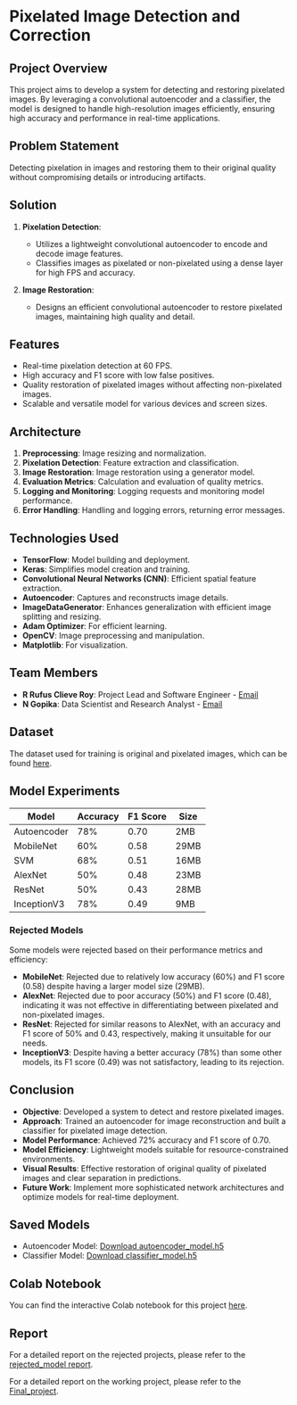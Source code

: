 # Pixelated Image Detection and Correction

## Project Overview

This project aims to develop a system for detecting and restoring pixelated images. By leveraging a convolutional autoencoder and a classifier, the model is designed to handle high-resolution images efficiently, ensuring high accuracy and performance in real-time applications.

## Problem Statement

Detecting pixelation in images and restoring them to their original quality without compromising details or introducing artifacts.

## Solution

1. **Pixelation Detection**: 
   - Utilizes a lightweight convolutional autoencoder to encode and decode image features.
   - Classifies images as pixelated or non-pixelated using a dense layer for high FPS and accuracy.
   
2. **Image Restoration**:
   - Designs an efficient convolutional autoencoder to restore pixelated images, maintaining high quality and detail.

## Features

- Real-time pixelation detection at 60 FPS.
- High accuracy and F1 score with low false positives.
- Quality restoration of pixelated images without affecting non-pixelated images.
- Scalable and versatile model for various devices and screen sizes.

## Architecture

1. **Preprocessing**: Image resizing and normalization.
2. **Pixelation Detection**: Feature extraction and classification.
3. **Image Restoration**: Image restoration using a generator model.
4. **Evaluation Metrics**: Calculation and evaluation of quality metrics.
5. **Logging and Monitoring**: Logging requests and monitoring model performance.
6. **Error Handling**: Handling and logging errors, returning error messages.

## Technologies Used

- **TensorFlow**: Model building and deployment.
- **Keras**: Simplifies model creation and training.
- **Convolutional Neural Networks (CNN)**: Efficient spatial feature extraction.
- **Autoencoder**: Captures and reconstructs image details.
- **ImageDataGenerator**: Enhances generalization with efficient image splitting and resizing.
- **Adam Optimizer**: For efficient learning.
- **OpenCV**: Image preprocessing and manipulation.
- **Matplotlib**: For visualization.

## Team Members

- **R Rufus Clieve Roy**: Project Lead and Software Engineer - [Email](mailto:sec22mu023@sairamtap.edu.in)
- **N Gopika**: Data Scientist and Research Analyst - [Email](mailto:sec22ec149@sairamtap.edu.in)

## Dataset

The dataset used for training is original and pixelated images, which can be found [here](https://drive.google.com/drive/folders/1A4ukgyqmHCeZjeZJIMFBo8d7YTeznE5w?usp=sharing).

## Model Experiments

| Model       | Accuracy | F1 Score | Size  | 
|-------------|----------|----------|-------|
| Autoencoder | 78%      | 0.70     | 2MB   |
| MobileNet   | 60%      | 0.58     | 29MB  |
| SVM         | 68%      | 0.51     | 16MB  |
| AlexNet     | 50%      | 0.48     | 23MB  |
| ResNet      | 50%      | 0.43     | 28MB  |
| InceptionV3 | 78%      | 0.49     | 9MB   |

### Rejected Models

Some models were rejected based on their performance metrics and efficiency:

- **MobileNet**: Rejected due to relatively low accuracy (60%) and F1 score (0.58) despite having a larger model size (29MB).
- **AlexNet**: Rejected due to poor accuracy (50%) and F1 score (0.48), indicating it was not effective in differentiating between pixelated and non-pixelated images.
- **ResNet**: Rejected for similar reasons to AlexNet, with an accuracy and F1 score of 50% and 0.43, respectively, making it unsuitable for our needs.
- **InceptionV3**: Despite having a better accuracy (78%) than some other models, its F1 score (0.49) was not satisfactory, leading to its rejection.

## Conclusion

- **Objective**: Developed a system to detect and restore pixelated images.
- **Approach**: Trained an autoencoder for image reconstruction and built a classifier for pixelated image detection.
- **Model Performance**: Achieved 72% accuracy and F1 score of 0.70.
- **Model Efficiency**: Lightweight models suitable for resource-constrained environments.
- **Visual Results**: Effective restoration of original quality of pixelated images and clear separation in predictions.
- **Future Work**: Implement more sophisticated network architectures and optimize models for real-time deployment.

## Saved Models

- Autoencoder Model: [Download autoencoder_model.h5](autoencoder_model.h5)
- Classifier Model: [Download classifier_model.h5](classifier_model.h5)

## Colab Notebook

You can find the interactive Colab notebook for this project [here](https://colab.research.google.com/drive/1cSo9Xp3HcXHjjaZDbGm_c1-U1NdXa4ow?usp=sharing).

## Report

For a detailed report on the rejected projects, please refer to the [rejected_model report](https://drive.google.com/drive/folders/1xo0KZliQBSj07DAy8uPIl0-87xC7nKlu?usp=sharing).

For a detailed report on the working project, please refer to the [Final_project](https://drive.google.com/drive/folders/1AhL5n2vOYQA1O2_6o8jvPC0WjXC5AXJP?usp=sharing).
